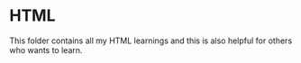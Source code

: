 # HTML
This folder contains all my HTML learnings and this is also helpful for others who wants to learn.
